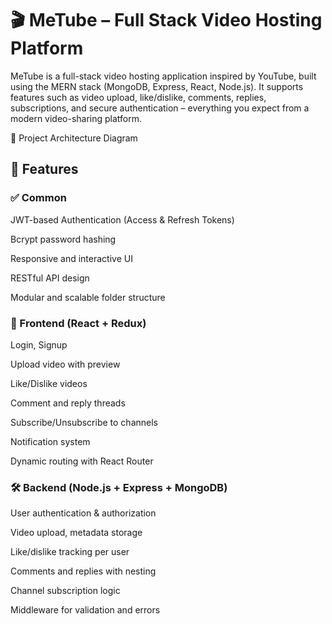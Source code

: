 <h1>🎬 MeTube – Full Stack Video Hosting Platform</h1>
MeTube is a full-stack video hosting application inspired by YouTube, built using the MERN stack (MongoDB, Express, React, Node.js). It supports features such as video upload, like/dislike, comments, replies, subscriptions, and secure authentication – everything you expect from a modern video-sharing platform.

📌 Project Architecture Diagram

<h2>🚀 Features</h2>
<h3>✅ Common </h3>
JWT-based Authentication (Access & Refresh Tokens)

Bcrypt password hashing

Responsive and interactive UI

RESTful API design

Modular and scalable folder structure

<h3>🎥 Frontend (React + Redux)</h3>
Login, Signup

Upload video with preview

Like/Dislike videos

Comment and reply threads

Subscribe/Unsubscribe to channels

Notification system

Dynamic routing with React Router

<h3>🛠 Backend (Node.js + Express + MongoDB)</h3>
User authentication & authorization

Video upload, metadata storage

Like/dislike tracking per user

Comments and replies with nesting

Channel subscription logic

Middleware for validation and errors

